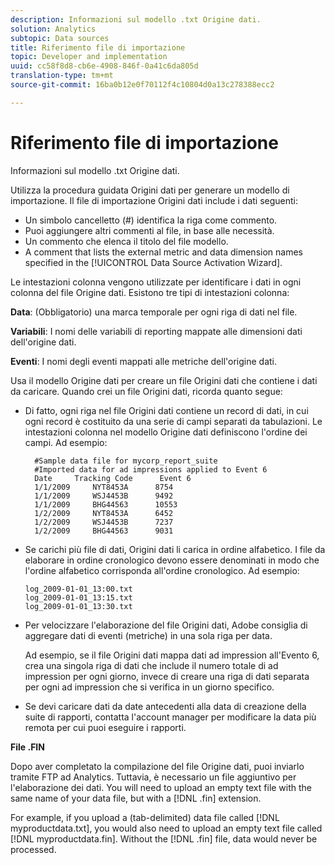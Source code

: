 ```yaml
---
description: Informazioni sul modello .txt Origine dati.
solution: Analytics
subtopic: Data sources
title: Riferimento file di importazione
topic: Developer and implementation
uuid: cc58f8d8-cb6e-4908-846f-0a41c6da805d
translation-type: tm+mt
source-git-commit: 16ba0b12e0f70112f4c10804d0a13c278388ecc2

---
```



# Riferimento file di importazione

Informazioni sul modello .txt Origine dati.

Utilizza la procedura guidata Origini dati per generare un modello di importazione. Il file di importazione Origini dati include i dati seguenti:

* Un simbolo cancelletto (#) identifica la riga come commento.
* Puoi aggiungere altri commenti al file, in base alle necessità.
* Un commento che elenca il titolo del file modello.
* A comment that lists the external metric and data dimension names specified in the [!UICONTROL Data Source Activation Wizard].

Le intestazioni colonna vengono utilizzate per identificare i dati in ogni colonna del file Origine dati. Esistono tre tipi di intestazioni colonna:

**Data**: (Obbligatorio) una marca temporale per ogni riga di dati nel file.

**Variabili**: I nomi delle variabili di reporting mappate alle dimensioni dati dell'origine dati.

**Eventi**: I nomi degli eventi mappati alle metriche dell'origine dati.

Usa il modello Origine dati per creare un file Origini dati che contiene i dati da caricare. Quando crei un file Origini dati, ricorda quanto segue:

* Di fatto, ogni riga nel file Origini dati contiene un record di dati, in cui ogni record è costituito da una serie di campi separati da tabulazioni. Le intestazioni colonna nel modello Origine dati definiscono l'ordine dei campi. Ad esempio:

   ```
     #Sample data file for mycorp_report_suite 
     #Imported data for ad impressions applied to Event 6
     Date     Tracking Code      Event 6 
     1/1/2009     NYT8453A      8754
     1/1/2009     WSJ4453B      9492
     1/1/2009     BHG44563      10553
     1/2/2009     NYT8453A      6452
     1/2/2009     WSJ4453B      7237
     1/2/2009     BHG44563      9031
   ```

* Se carichi più file di dati, Origini dati li carica in ordine alfabetico. I file da elaborare in ordine cronologico devono essere denominati in modo che l'ordine alfabetico corrisponda all'ordine cronologico. Ad esempio:

   ```
   log_2009-01-01_13:00.txt
   log_2009-01-01_13:15.txt
   log_2009-01-01_13:30.txt
   ```

* Per velocizzare l'elaborazione del file Origini dati, Adobe consiglia di aggregare dati di eventi (metriche) in una sola riga per data.

   Ad esempio, se il file Origini dati mappa dati ad impression all'Evento 6, crea una singola riga di dati che include il numero totale di ad impression per ogni giorno, invece di creare una riga di dati separata per ogni ad impression che si verifica in un giorno specifico.
* Se devi caricare dati da date antecedenti alla data di creazione della suite di rapporti, contatta l'account manager per modificare la data più remota per cui puoi eseguire i rapporti.

**File .FIN**

Dopo aver completato la compilazione del file Origine dati, puoi inviarlo tramite FTP ad Analytics. Tuttavia, è necessario un file aggiuntivo per l'elaborazione dei dati. You will need to upload an empty text file with the same name of your data file, but with a [!DNL .fin] extension.

For example, if you upload a (tab-delimited) data file called [!DNL myproductdata.txt], you would also need to upload an empty text file called [!DNL myproductdata.fin]. Without the [!DNL .fin] file, data would never be processed.
